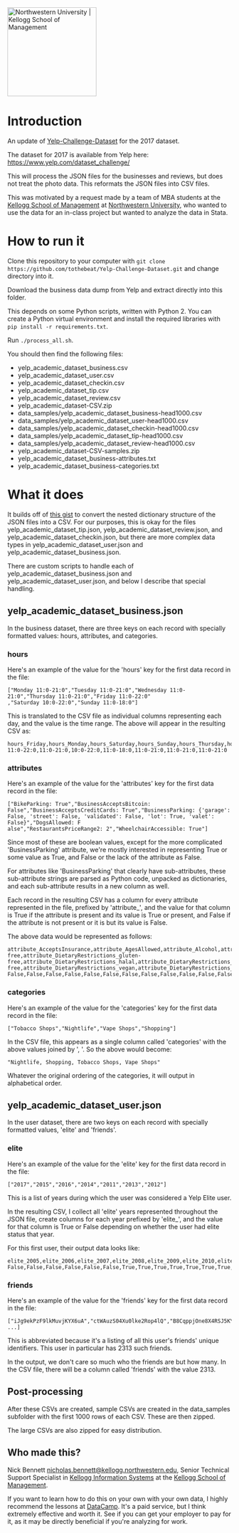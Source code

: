 <img src="http://imgur.com/KYfB2Ly.jpg?1" width="200" alt="Northwestern University | Kellogg School of Management" />

# Introduction

An update of [Yelp-Challenge-Dataset](https://github.com/vc1492a/Yelp-Challenge-Dataset) for the 2017 dataset.

The dataset for 2017 is available from Yelp here: https://www.yelp.com/dataset_challenge/

This will process the JSON files for the businesses and reviews, but does not treat the photo data. This reformats the JSON files into CSV files.

This was motivated by a request made by a team of MBA students at the [Kellogg School of Management](https://www.kellogg.northwestern.edu/) at [Northwestern University](https://www.northwestern.edu/), who wanted to use the data for an in-class project but wanted to analyze the data in Stata.

# How to run it

Clone this repository to your computer with `git clone https://github.com/tothebeat/Yelp-Challenge-Dataset.git` and change directory into it.

Download the business data dump from Yelp and extract directly into this folder.

This depends on some Python scripts, written with Python 2. You can create a Python virtual environment and install the required libraries with `pip install -r requirements.txt`.

Run `./process_all.sh`.

You should then find the following files:

* yelp_academic_dataset_business.csv
* yelp_academic_dataset_user.csv
* yelp_academic_dataset_checkin.csv
* yelp_academic_dataset_tip.csv
* yelp_academic_dataset_review.csv
* yelp_academic_dataset-CSV.zip
* data_samples/yelp_academic_dataset_business-head1000.csv
* data_samples/yelp_academic_dataset_user-head1000.csv
* data_samples/yelp_academic_dataset_checkin-head1000.csv
* data_samples/yelp_academic_dataset_tip-head1000.csv
* data_samples/yelp_academic_dataset_review-head1000.csv
* yelp_academic_dataset-CSV-samples.zip
* yelp_academic_dataset_business-attributes.txt
* yelp_academic_dataset_business-categories.txt

# What it does

It builds off of [this gist](https://gist.github.com/paulgb/5265767/) to convert the nested dictionary structure of the JSON files into a CSV. For our purposes, this is okay for the files yelp_academic_dataset_tip.json, yelp_academic_dataset_review.json, and yelp_academic_dataset_checkin.json, but there are more complex data types in yelp_academic_dataset_user.json and yelp_academic_dataset_business.json.

There are custom scripts to handle each of yelp_academic_dataset_business.json and yelp_academic_dataset_user.json, and below I describe that special handling.

## yelp_academic_dataset_business.json

In the business dataset, there are three keys on each record with specially formatted values: hours, attributes, and categories.

### hours

Here's an example of the value for the 'hours' key for the first data record in the file:

```
["Monday 11:0-21:0","Tuesday 11:0-21:0","Wednesday 11:0-21:0","Thursday 11:0-21:0","Friday 11:0-22:0"
,"Saturday 10:0-22:0","Sunday 11:0-18:0"]
```

This is translated to the CSV file as individual columns representing each day, and the value is the time range. The above will appear in the resulting CSV as:

```
hours_Friday,hours_Monday,hours_Saturday,hours_Sunday,hours_Thursday,hours_Tuesday,hours_Wednesday
11:0-22:0,11:0-21:0,10:0-22:0,11:0-18:0,11:0-21:0,11:0-21:0,11:0-21:0
```

### attributes

Here's an example of the value for the 'attributes' key for the first data record in the file:

```
["BikeParking: True","BusinessAcceptsBitcoin: False","BusinessAcceptsCreditCards: True","BusinessParking: {'garage': False, 'street': False, 'validated': False, 'lot': True, 'valet': False}","DogsAllowed: F
alse","RestaurantsPriceRange2: 2","WheelchairAccessible: True"]
```

Since most of these are boolean values, except for the more complicated 'BusinessParking' attribute, we're mostly interested in representing True or some value as True, and False or the lack of the attribute as False.

For attributes like 'BusinessParking' that clearly have sub-attributes, these sub-attribute strings are parsed as Python code, unpacked as dictionaries, and each sub-attribute results in a new column as well.

Each record in the resulting CSV has a column for every attribute represented in the file, prefixed by 'attribute\_', and the value for that column is True if the attribute is present and its value is True or present, and False if the attribute is not present or it is but its value is False.

The above data would be represented as follows:

```
attribute_AcceptsInsurance,attribute_AgesAllowed,attribute_Alcohol,attribute_Ambience_casual,attribute_Ambience_classy,attribute_Ambience_divey,attribute_Ambience_hipster,attribute_Ambience_intimate,attribute_Ambience_romantic,attribute_Ambience_touristy,attribute_Ambience_trendy,attribute_Ambience_upscale,attribute_BYOB,attribute_BYOBCorkage,attribute_BestNights_friday,attribute_BestNights_monday,attribute_BestNights_saturday,attribute_BestNights_sunday,attribute_BestNights_thursday,attribute_BestNights_tuesday,attribute_BestNights_wednesday,attribute_BikeParking,attribute_BusinessAcceptsBitcoin,attribute_BusinessAcceptsCreditCards,attribute_BusinessParking_garage,attribute_BusinessParking_lot,attribute_BusinessParking_street,attribute_BusinessParking_valet,attribute_BusinessParking_validated,attribute_ByAppointmentOnly,attribute_Caters,attribute_CoatCheck,attribute_Corkage,attribute_DietaryRestrictions_dairy-free,attribute_DietaryRestrictions_gluten-free,attribute_DietaryRestrictions_halal,attribute_DietaryRestrictions_kosher,attribute_DietaryRestrictions_soy-free,attribute_DietaryRestrictions_vegan,attribute_DietaryRestrictions_vegetarian,attribute_DogsAllowed,attribute_DriveThru,attribute_GoodForDancing,attribute_GoodForKids,attribute_GoodForMeal_breakfast,attribute_GoodForMeal_brunch,attribute_GoodForMeal_dessert,attribute_GoodForMeal_dinner,attribute_GoodForMeal_latenight,attribute_GoodForMeal_lunch,attribute_HairSpecializesIn_africanamerican,attribute_HairSpecializesIn_asian,attribute_HairSpecializesIn_coloring,attribute_HairSpecializesIn_curly,attribute_HairSpecializesIn_extensions,attribute_HairSpecializesIn_kids,attribute_HairSpecializesIn_perms,attribute_HairSpecializesIn_straightperms,attribute_HappyHour,attribute_HasTV,attribute_Music_background_music,attribute_Music_dj,attribute_Music_jukebox,attribute_Music_karaoke,attribute_Music_live,attribute_Music_no_music,attribute_Music_video,attribute_NoiseLevel,attribute_Open24Hours,attribute_OutdoorSeating,attribute_RestaurantsAttire,attribute_RestaurantsCounterService,attribute_RestaurantsDelivery,attribute_RestaurantsGoodForGroups,attribute_RestaurantsPriceRange2,attribute_RestaurantsReservations,attribute_RestaurantsTableService,attribute_RestaurantsTakeOut,attribute_Smoking,attribute_WheelchairAccessible,attribute_WiFi
False,False,False,False,False,False,False,False,False,False,False,False,False,False,False,False,False,False,False,False,False,True,False,True,False,True,False,False,False,False,False,False,False,False,False,False,False,False,False,False,False,False,False,False,False,False,False,False,False,False,False,False,False,False,False,False,False,False,False,False,False,False,False,False,False,False,False,False,False,False,False,False,False,False,2,False,False,False,False,True,False
```

### categories

Here's an example of the value for the 'categories' key for the first data record in the file:

```
["Tobacco Shops","Nightlife","Vape Shops","Shopping"]
```

In the CSV file, this appears as a single column called 'categories' with the above values joined by ', '. So the above would become:

```
"Nightlife, Shopping, Tobacco Shops, Vape Shops"
```

Whatever the original ordering of the categories, it will output in alphabetical order.

## yelp_academic_dataset_user.json

In the user dataset, there are two keys on each record with specially formatted values, 'elite' and 'friends'.

### elite

Here's an example of the value for the 'elite' key for the first data record in the file:

```
["2017","2015","2016","2014","2011","2013","2012"]
```

This is a list of years during which the user was considered a Yelp Elite user.

In the resulting CSV, I collect all 'elite' years represented throughout the JSON file, create columns for each year prefixed by 'elite\_', and the value for that column is True or False depending on whether the user had elite status that year.

For this first user, their output data looks like:

```
elite_2005,elite_2006,elite_2007,elite_2008,elite_2009,elite_2010,elite_2011,elite_2012,elite_2013,elite_2014,elite_2015,elite_2016,elite_2017,elite_None
False,False,False,False,False,False,True,True,True,True,True,True,True,False
```

### friends

Here's an example of the value for the 'friends' key for the first data record in the file:

```
["iJg9ekPzF9lkMuvjKYX6uA","ctWAuzS04Xu0lke2Rop4lQ","B8CqppjOne8X4RSJ5KYOvQ","_K9sKlA4fVkWI4hyGSpoPA", ...]
```

This is abbreviated because it's a listing of all this user's friends' unique identifiers. This user in particular has 2313 such friends.

In the output, we don't care so much who the friends are but how many. In the CSV file, there will be a column called 'friends' with the value 2313.

## Post-processing

After these CSVs are created, sample CSVs are created in the data_samples subfolder with the first 1000 rows of each CSV. These are then zipped.

The large CSVs are also zipped for easy distribution.

## Who made this?

Nick Bennett [nicholas.bennett@kellogg.northwestern.edu](mailto:nicholas.bennett@kellogg.northwestern.edu), Senior Technical Support Specialist in [Kellogg Information Systems](https://kis.kellogg.northwestern.edu) at the [Kellogg School of Management](https://www.kellogg.northwestern.edu/).

If you want to learn how to do this on your own with your own data, I highly recommend the lessons at [DataCamp](https://www.datacamp.com/). It's a paid service, but I think extremely effective and worth it. See if you can get your employer to pay for it, as it may be directly beneficial if you're analyzing for work.

